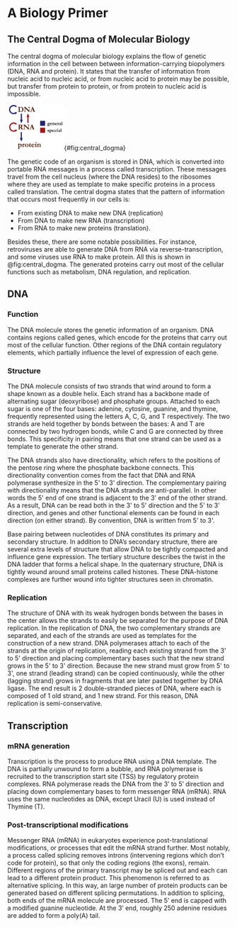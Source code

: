 # A Biology Primer

## The Central Dogma of Molecular Biology

The central dogma of molecular biology explains the flow of genetic information in the cell between between information-carrying biopolymers (DNA, RNA and protein). It states that the transfer of information from nucleic acid to nucleic acid, or from nucleic acid to protein may be possible, but transfer from protein to protein, or from protein to nucleic acid is impossible. 

![Information flows between DNA, RNA and protein. Source: [Wikipedia](https://commons.wikimedia.org/wiki/File:Centraldogma_nodetails.png)](figs/central_dogma.png){#fig:central_dogma}

The genetic code of an organism is stored in DNA, which is converted into portable RNA messages in a process called transcription. These messages travel from the cell nucleus (where the DNA resides) to the ribosomes where they are used as template to make specific proteins in a process called translation. The central dogma states that the pattern of information that occurs most frequently in our cells is: 

* From existing DNA to make new DNA (replication)
* From DNA to make new RNA (transcription)
* From RNA to make new proteins (translation).

Besides these, there are some notable possibilities. For instance, retroviruses are able to generate DNA from RNA via reverse-transcription, and some viruses use RNA to make protein. All this is shown in  @fig:central_dogma. The generated proteins carry out most of the cellular functions such as metabolism, DNA regulation, and replication. 

## DNA

### Function

The DNA molecule stores the genetic information of an organism. DNA contains regions called genes, which encode for the proteins that carry out most of the cellular function. Other regions of the DNA contain regulatory elements, which partially influence the level of expression of each gene. 

### Structure 

The DNA molecule consists of two strands that wind around to form a shape known as a double helix. Each strand has a backbone made of alternating sugar (deoxyribose) and phosphate groups. Attached to each sugar is one of the four bases: adenine, cytosine, guanine, and thymine, frequently represented using the letters A, C, G, and T respectively. The two strands are held together by bonds between the bases: A and T are connected by two hydrogen bonds, while C and G are connected by three bonds. This specificity in pairing means that one strand can be used as a template to generate the other strand. 

The DNA strands also have directionality, which refers to the positions of the pentose ring where the phosphate backbone connects. This directionality convention comes from the fact that DNA and RNA polymerase synthesize in the 5' to 3' direction. The complementary pairing with directionality means that the DNA strands are anti-parallel. In other words the 5' end of one strand is adjacent to the 3' end of the other strand. As a result, DNA can be read both in the 3' to 5' direction and the 5' to 3' direction, and genes and other functional elements can be found in each direction (on either strand). By convention, DNA is written from 5' to 3'. 

Base pairing between nucleotides of DNA constitutes its primary and secondary structure. In addition to DNA’s secondary structure, there are several extra levels of structure that allow DNA to be tightly compacted and influence gene expression. The tertiary structure describes the twist in the DNA ladder that forms a helical shape. In the quaternary structure, DNA is tightly wound around small proteins called histones. These DNA-histone complexes are further wound into tighter structures seen in chromatin.

### Replication

The structure of DNA with its weak hydrogen bonds between the bases in the center allows the strands to easily be separated for the purpose of DNA replication. In the replication of DNA, the two complementary strands are separated, and each of the strands are used as templates for the construction of a new strand. DNA polymerases attach to each of the strands at the origin of replication, reading each existing strand from the 3' to 5' direction and placing complementary bases such that the new strand grows in the 5' to 3' direction. Because the new strand must grow from 5' to 3', one strand (leading strand) can be copied continuously, while the other (lagging strand) grows in fragments that are later pasted together by DNA ligase. The end result is 2 double-stranded pieces of DNA, where each is composed of 1 old strand, and 1 new strand. For this reason, DNA replication is semi-conservative. 

## Transcription

### mRNA generation

Transcription is the process to produce RNA using a DNA template. The DNA is partially unwound to form a bubble, and RNA polymerase is recruited to the transcription start site (TSS) by regulatory protein complexes. RNA polymerase reads the DNA from the 3’ to 5’ direction and placing down complementary bases to form messenger RNA (mRNA). RNA uses the same nucleotides as DNA, except Uracil (U) is used instead of Thymine (T).

### Post-transcriptional modifications

Messenger RNA (mRNA) in eukaryotes experience post-translational modifications, or processes that edit the mRNA strand further. Most notably, a process called splicing removes introns (intervening regions which don’t code for protein), so that only the coding regions (the exons), remain. Different regions of the primary transcript may be spliced out and each can lead to a different protein product. This phenomenon is referred to as alternative splicing. In this way, an large number of protein products can be generated based on different splicing permutations. In addition to splicing, both ends of the mRNA molecule are processed. The 5’ end is capped with a modified guanine nucleotide. At the 3’ end, roughly 250 adenine residues are added to form a poly(A) tail.

